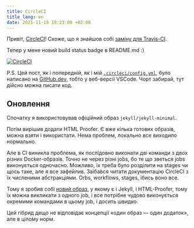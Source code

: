 ```yaml
---
title: CircleCI
title_lang: en
date: 2021-11-18 19:23:00 +02:00
---
```


Привіт, [CircleCI][1]! Схоже, що я знайшов собі [заміну для Travis-CI][2].

Тепер у мене новий build status badge в README.md :)

[![CircleCI](https://circleci.com/gh/dk487/test.de.co.ua/tree/master.svg?style=svg)](https://circleci.com/gh/dk487/test.de.co.ua/tree/master)

P.S. Цей пост, як і попередній, як і мій [`.circleci/config.yml`][3], було написано на [GitHub.dev][4], тобто у веб-версії VSCode. Чорт забирай, тут дійсно можна писати код.


Оновлення
---------

Спочатку я використовував офіційний образ `jekyll/jekyll-minimal`.

Потім вирішив додати HTML&nbsp;Proofer. Є вже кілька готових образів, можна взяти і використати. Нема проблем, локально все виходило нормально.

Але в CI виникла проблема, як послідовно виконати дві команди з двох різних Docker-образів. Точно не через різні jobs, бо те що зветься jobs виконується одночасно. Можливо, їх треба було розділити на stages чи щось таке, але я все зафейлив. Заїба́вся читати документацію CircleCI з їх численими абстракціями. Orbs, workflows, stages, їбись воно все.

Тому я зробив собі [новий образ][5], у якому є і Jekyll, і HTML-Proofer, тому їх можна викликати з одного job, і все потрібне чудово виконується окремими командами в цьому job, і досить швидко.

Цей гібрид дещо не відповідає концепції «один образ — один додаток», але в ціло́му норм.

[1]: https://circleci.com/
[2]: /2021/11/18/no-travis.html
[3]: https://github.com/dk487/test.de.co.ua/blob/master/.circleci/config.yml
[4]: https://github.dev/
[5]: https://github.com/kastaneda/jekyll-ci/blob/master/Dockerfile
